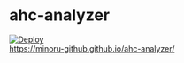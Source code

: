 # ahc-analyzer

[![Deploy](https://github.com/minoru-github/ahc-analyzer/actions/workflows/gh-pages.yml/badge.svg?branch=main&event=push)](https://github.com/minoru-github/ahc-analyzer/actions/workflows/gh-pages.yml)  
<https://minoru-github.github.io/ahc-analyzer/>